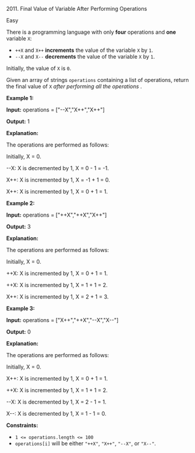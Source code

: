 2011\. Final Value of Variable After Performing Operations

Easy

There is a programming language with only **four** operations and **one** variable `X`:

* `++X` and `X++` **increments** the value of the variable `X` by `1`.
* `--X` and `X--` **decrements** the value of the variable `X` by `1`.

Initially, the value of `X` is `0`.

Given an array of strings `operations` containing a list of operations, return the final value of `X`  *after performing all the operations* .

**Example 1:**

**Input:** operations = ["--X","X++","X++"]

**Output:** 1

**Explanation:**

The operations are performed as follows: 

Initially, X = 0. 

--X: X is decremented by 1, X =  0 - 1 = -1.

X++: X is incremented by 1, X = -1 + 1 =  0. 

X++: X is incremented by 1, X =  0 + 1 =  1.

**Example 2:**

**Input:** operations = ["++X","++X","X++"]

**Output:** 3

**Explanation:**

The operations are performed as follows: 

Initially, X = 0. 

++X: X is incremented by 1, X = 0 + 1 = 1. 

++X: X is incremented by 1, X = 1 + 1 = 2.

 X++: X is incremented by 1, X = 2 + 1 = 3.

**Example 3:**

**Input:** operations = ["X++","++X","--X","X--"]

**Output:** 0

**Explanation:**

The operations are performed as follows: 

Initially, X = 0. 

X++: X is incremented by 1, X = 0 + 1 = 1. 

++X: X is incremented by 1, X = 1 + 1 = 2.

 --X: X is decremented by 1, X = 2 - 1 = 1. 

X--: X is decremented by 1, X = 1 - 1 = 0.

**Constraints:**

* `1 <= operations.length <= 100`
* `operations[i]` will be either `"++X"`, `"X++"`, `"--X"`, or `"X--"`.
